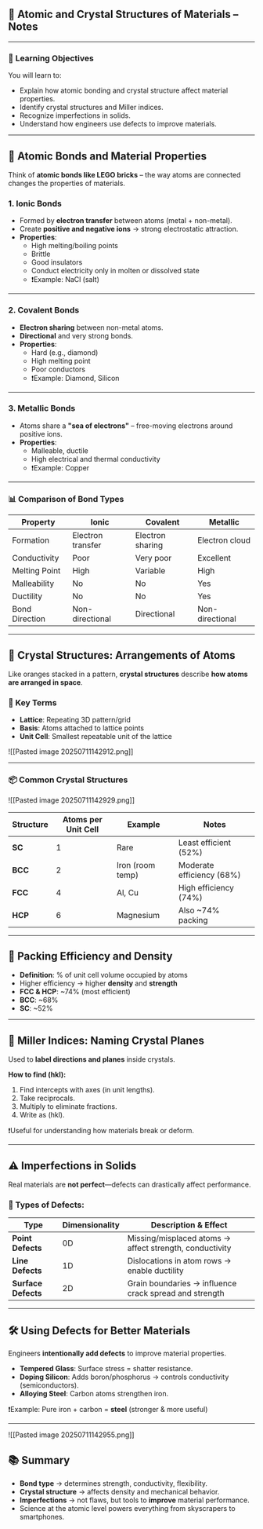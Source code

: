 ## 🧪 **Atomic and Crystal Structures of Materials – Notes**

---

### 🎯 **Learning Objectives**

You will learn to:

- Explain how atomic bonding and crystal structure affect material properties.
- Identify crystal structures and Miller indices.
- Recognize imperfections in solids.
- Understand how engineers use defects to improve materials.

---

## 🔗 **Atomic Bonds and Material Properties**

Think of **atomic bonds like LEGO bricks** – the way atoms are connected changes the properties of materials.

### 1. **Ionic Bonds**

- Formed by **electron transfer** between atoms (metal + non-metal).
- Create **positive and negative ions** → strong electrostatic attraction.
- **Properties**:
    - High melting/boiling points
    - Brittle
    - Good insulators
    - Conduct electricity only in molten or dissolved state
    - ❗Example: NaCl (salt)

---

### 2. **Covalent Bonds**

- **Electron sharing** between non-metal atoms.
- **Directional** and very strong bonds.
- **Properties**:
    - Hard (e.g., diamond)
    - High melting point
    - Poor conductors
    - ❗Example: Diamond, Silicon

---

### 3. **Metallic Bonds**

- Atoms share a **"sea of electrons"** – free-moving electrons around positive ions.
- **Properties**:
    - Malleable, ductile
    - High electrical and thermal conductivity
    - ❗Example: Copper

---

### 📊 **Comparison of Bond Types**

|Property|Ionic|Covalent|Metallic|
|---|---|---|---|
|Formation|Electron transfer|Electron sharing|Electron cloud|
|Conductivity|Poor|Very poor|Excellent|
|Melting Point|High|Variable|High|
|Malleability|No|No|Yes|
|Ductility|No|No|Yes|
|Bond Direction|Non-directional|Directional|Non-directional|

---

## 🧱 **Crystal Structures: Arrangements of Atoms**

Like oranges stacked in a pattern, **crystal structures** describe **how atoms are arranged in space**.

### 🧊 Key Terms

- **Lattice**: Repeating 3D pattern/grid
- **Basis**: Atoms attached to lattice points
- **Unit Cell**: Smallest repeatable unit of the lattice

![[Pasted image 20250711142912.png]]

---

### 📦 **Common Crystal Structures**

![[Pasted image 20250711142929.png]]

|Structure|Atoms per Unit Cell|Example|Notes|
|---|---|---|---|
|**SC**|1|Rare|Least efficient (52%)|
|**BCC**|2|Iron (room temp)|Moderate efficiency (68%)|
|**FCC**|4|Al, Cu|High efficiency (74%)|
|**HCP**|6|Magnesium|Also ~74% packing|

---

## 🧮 **Packing Efficiency and Density**

- **Definition**: % of unit cell volume occupied by atoms
- Higher efficiency → higher **density** and **strength**
- **FCC & HCP**: ~74% (most efficient)
- **BCC**: ~68%
- **SC**: ~52%

---

## 📐 **Miller Indices: Naming Crystal Planes**

Used to **label directions and planes** inside crystals.

**How to find (hkl):**

1. Find intercepts with axes (in unit lengths).
2. Take reciprocals.
3. Multiply to eliminate fractions.
4. Write as (hkl).

❗Useful for understanding how materials break or deform.

---

## ⚠️ **Imperfections in Solids**

Real materials are **not perfect**—defects can drastically affect performance.

### 🧩 Types of Defects:

|Type|Dimensionality|Description & Effect|
|---|---|---|
|**Point Defects**|0D|Missing/misplaced atoms → affect strength, conductivity|
|**Line Defects**|1D|Dislocations in atom rows → enable ductility|
|**Surface Defects**|2D|Grain boundaries → influence crack spread and strength|

---

## 🛠️ **Using Defects for Better Materials**

Engineers **intentionally add defects** to improve material properties.

- **Tempered Glass**: Surface stress = shatter resistance.
- **Doping Silicon**: Adds boron/phosphorus → controls conductivity (semiconductors).
- **Alloying Steel**: Carbon atoms strengthen iron.

❗Example: Pure iron + carbon = **steel** (stronger & more useful)

---
![[Pasted image 20250711142955.png]]
## 📚 **Summary**

- **Bond type** → determines strength, conductivity, flexibility.
- **Crystal structure** → affects density and mechanical behavior.
- **Imperfections** → not flaws, but tools to **improve** material performance.
- Science at the atomic level powers everything from skyscrapers to smartphones.